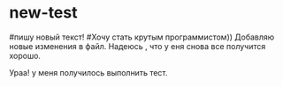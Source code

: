 # new-test
#пишу новый текст!
#Хочу стать крутым программистом))
Добавляю новые изменения в файл.
Надеюсь , что у еня снова все получится хорошо.

Ураа!  у меня получилось выполнить тест.
